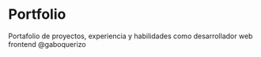 # Portfolio
Portafolio de proyectos, experiencia y habilidades como desarrollador web frontend @gaboquerizo

